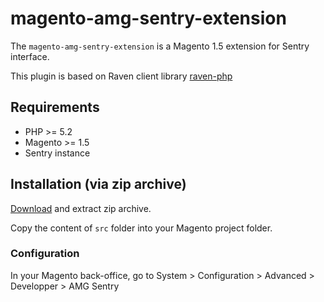 # magento-amg-sentry-extension

The `magento-amg-sentry-extension` is a Magento 1.5 extension for Sentry interface.

This plugin is based on Raven client library [raven-php](https://github.com/getsentry/raven-php)

## Requirements

* PHP >= 5.2
* Magento >= 1.5
* Sentry instance

## Installation (via zip archive)

[Download](https://github.com/amg-dev/magento-amg-sentry-extension/zipball/master) and extract zip archive.

Copy the content of `src` folder into your Magento project folder.

### Configuration

In your Magento back-office, go to System > Configuration > Advanced > Developper > AMG Sentry